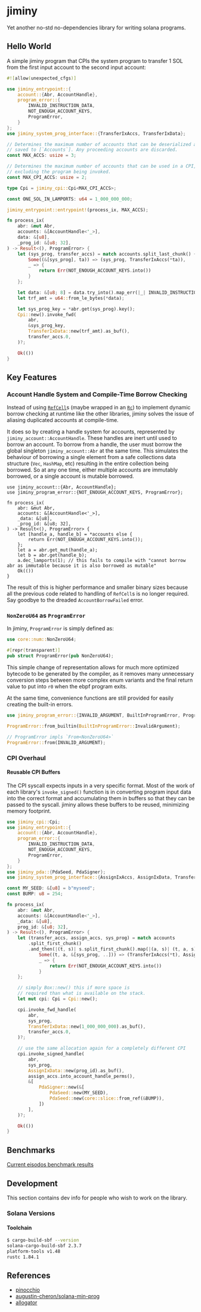 # jiminy

Yet another no-std no-dependencies library for writing solana programs.

## Hello World

A simple jiminy program that CPIs the system program to transfer 1 SOL from the first input account to the second input account:

```rust
#![allow(unexpected_cfgs)]

use jiminy_entrypoint::{
    account::{Abr, AccountHandle},
    program_error::{
        INVALID_INSTRUCTION_DATA,
        NOT_ENOUGH_ACCOUNT_KEYS,
        ProgramError,
    }
};
use jiminy_system_prog_interface::{TransferIxAccs, TransferIxData};

// Determines the maximum number of accounts that can be deserialized and
// saved to [`Accounts`]. Any proceeding accounts are discarded.
const MAX_ACCS: usize = 3;

// Determines the maximum number of accounts that can be used in a CPI,
// excluding the program being invoked.
const MAX_CPI_ACCS: usize = 2;

type Cpi = jiminy_cpi::Cpi<MAX_CPI_ACCS>;

const ONE_SOL_IN_LAMPORTS: u64 = 1_000_000_000;

jiminy_entrypoint::entrypoint!(process_ix, MAX_ACCS);

fn process_ix(
    abr: &mut Abr,
    accounts: &[AccountHandle<'_>],
    data: &[u8],
    _prog_id: &[u8; 32],
) -> Result<(), ProgramError> {
    let (sys_prog, transfer_accs) = match accounts.split_last_chunk() {
        Some((&[sys_prog], ta)) => (sys_prog, TransferIxAccs(*ta)),
        _ => {
            return Err(NOT_ENOUGH_ACCOUNT_KEYS.into())
        }
    };

    let data: &[u8; 8] = data.try_into().map_err(|_| INVALID_INSTRUCTION_DATA)?;
    let trf_amt = u64::from_le_bytes(*data);

    let sys_prog_key = *abr.get(sys_prog).key();
    Cpi::new().invoke_fwd(
        abr,
        &sys_prog_key,
        TransferIxData::new(trf_amt).as_buf(),
        transfer_accs.0,
    )?;

    Ok(())
}
```

## Key Features

### Account Handle System and Compile-Time Borrow Checking

Instead of using [`RefCell`](https://doc.rust-lang.org/std/cell/struct.RefCell.html)s (maybe wrapped in an [`Rc`](https://doc.rust-lang.org/std/rc/struct.Rc.html)) to implement dynamic borrow checking at runtime like the other libraries, jiminy solves the issue of aliasing duplicated accounts at compile-time.

It does so by creating a handle system for accounts, represented by `jiminy_account::AccountHandle`. These handles are inert until used to borrow an account. To borrow from a handle, the user must borrow the global singleton `jiminy_account::Abr` at the same time. This simulates the behaviour of borrowing a single element from a safe collections data structure (`Vec`, `HashMap`, etc) resulting in the entire collection being borrowed. So at any one time, either multiple accounts are immutably borrowed, or a single account is mutable borrowed.

```rust,compile_fail,E0502
use jiminy_account::{Abr, AccountHandle};
use jiminy_program_error::{NOT_ENOUGH_ACCOUNT_KEYS, ProgramError};

fn process_ix(
    abr: &mut Abr,
    accounts: &[AccountHandle<'_>],
    _data: &[u8],
    _prog_id: &[u8; 32],
) -> Result<(), ProgramError> {
    let [handle_a, handle_b] = *accounts else {
        return Err(NOT_ENOUGH_ACCOUNT_KEYS.into());
    };
    let a = abr.get_mut(handle_a);
    let b = abr.get(handle_b);
    a.dec_lamports(1); // this fails to compile with "cannot borrow abr as immutable because it is also borrowed as mutable"
    Ok(())
}
```

The result of this is higher performance and smaller binary sizes because all the previous code
related to handling of `RefCell`s is no longer required. Say goodbye to the dreaded `AccountBorrowFailed` error.

### `NonZeroU64` as `ProgramError`

In jiminy, `ProgramError` is simply defined as:

```rust
use core::num::NonZeroU64;

#[repr(transparent)]
pub struct ProgramError(pub NonZeroU64);
```

This simple change of representation allows for much more optimized bytecode to be generated by the compiler,
as it removes many unnecessary conversion steps between more complex enum variants and the final return value
to put into `r0` when the ebpf program exits.

At the same time, convenience functions are still provided for easily creating the built-in errors.

```rust
use jiminy_program_error::{INVALID_ARGUMENT, BuiltInProgramError, ProgramError};

ProgramError::from_builtin(BuiltInProgramError::InvalidArgument);

// ProgramError impls `From<NonZeroU64>`
ProgramError::from(INVALID_ARGUMENT);
```

### CPI Overhaul

#### Reusable CPI Buffers

The CPI syscall expects inputs in a very specific format. Most of the work of each library's `invoke_signed()` function is in converting program input data
into the correct format and accumulating them in buffers so that they can be passed to the syscall. jiminy allows these buffers to be reused, minimizing
memory footprint.

```rust
use jiminy_cpi::Cpi;
use jiminy_entrypoint::{
    account::{Abr, AccountHandle},
    program_error::{
        INVALID_INSTRUCTION_DATA,
        NOT_ENOUGH_ACCOUNT_KEYS,
        ProgramError,
    }
};
use jiminy_pda::{PdaSeed, PdaSigner};
use jiminy_system_prog_interface::{AssignIxAccs, AssignIxData, TransferIxAccs, TransferIxData};

const MY_SEED: &[u8] = b"myseed";
const BUMP: u8 = 254;

fn process_ix(
    abr: &mut Abr,
    accounts: &[AccountHandle<'_>],
    _data: &[u8],
    prog_id: &[u8; 32],
) -> Result<(), ProgramError> {
    let (transfer_accs, assign_accs, sys_prog) = match accounts
        .split_first_chunk()
        .and_then(|(t, s)| s.split_first_chunk().map(|(a, s)| (t, a, s))) {
            Some((t, a, &[sys_prog, ..])) => (TransferIxAccs(*t), AssignIxAccs(*a), sys_prog),
            _ => {
                return Err(NOT_ENOUGH_ACCOUNT_KEYS.into())
            }
    };

    // simply Box::new() this if more space is
    // required than what is available on the stack.
    let mut cpi: Cpi = Cpi::new();

    cpi.invoke_fwd_handle(
        abr,
        sys_prog,
        TransferIxData::new(1_000_000_000).as_buf(),
        transfer_accs.0,
    )?;

    // use the same allocation again for a completely different CPI
    cpi.invoke_signed_handle(
        abr,
        sys_prog,
        AssignIxData::new(prog_id).as_buf(),
        assign_accs.into_account_handle_perms(),
        &[
            PdaSigner::new(&[
                PdaSeed::new(MY_SEED),
                PdaSeed::new(core::slice::from_ref(&BUMP)),
            ])
        ],
    )?;

    Ok(())
}
```

## Benchmarks

[Current eisodos benchmark results](https://github.com/febo/eisodos)

## Development

This section contains dev info for people who wish to work on the library.

### Solana Versions

#### Toolchain

```sh
$ cargo-build-sbf --version
solana-cargo-build-sbf 2.3.7
platform-tools v1.48
rustc 1.84.1
```

## References

- [pinocchio](https://github.com/febo/pinocchio)
- [augustin-cheron/solana-min-prog](https://github.com/augustin-cheron/solana-min-prog)
- [allogator](https://github.com/cavemanloverboy/allogator)
